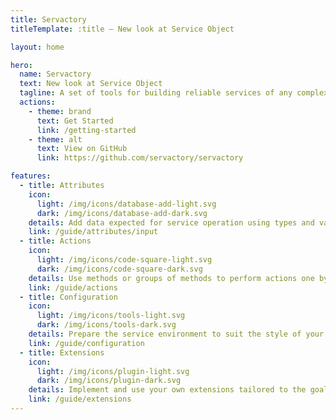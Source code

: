 ```yaml
---
title: Servactory
titleTemplate: :title — New look at Service Object

layout: home

hero:
  name: Servactory
  text: New look at Service Object
  tagline: A set of tools for building reliable services of any complexity
  actions:
    - theme: brand
      text: Get Started
      link: /getting-started
    - theme: alt
      text: View on GitHub
      link: https://github.com/servactory/servactory

features:
  - title: Attributes
    icon:
      light: /img/icons/database-add-light.svg
      dark: /img/icons/database-add-dark.svg
    details: Add data expected for service operation using types and various options
    link: /guide/attributes/input
  - title: Actions
    icon:
      light: /img/icons/code-square-light.svg
      dark: /img/icons/code-square-dark.svg
    details: Use methods or groups of methods to perform actions one by one
    link: /guide/actions
  - title: Configuration
    icon:
      light: /img/icons/tools-light.svg
      dark: /img/icons/tools-dark.svg
    details: Prepare the service environment to suit the style of your project
    link: /guide/configuration
  - title: Extensions
    icon:
      light: /img/icons/plugin-light.svg
      dark: /img/icons/plugin-dark.svg
    details: Implement and use your own extensions tailored to the goals of your project
    link: /guide/extensions
---
```

